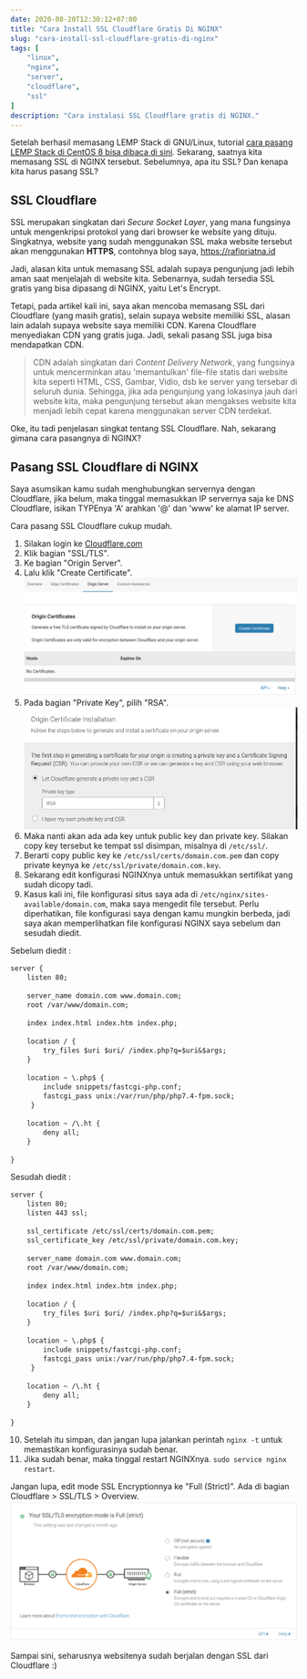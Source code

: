 ```yaml
---
date: 2020-08-20T12:30:12+07:00
title: "Cara Install SSL Cloudflare Gratis Di NGINX"
slug: "cara-install-ssl-cloudflare-gratis-di-nginx"
tags: [
    "linux",
    "nginx",
    "server",
    "cloudflare",
    "ssl"
]
description: "Cara instalasi SSL Cloudflare gratis di NGINX."
---
```


Setelah berhasil memasang LEMP Stack di GNU/Linux, tutorial [cara pasang LEMP Stack di CentOS 8 bisa dibaca di sini](/cara-install-lemp-stack-centos-8). Sekarang, saatnya kita memasang SSL di NGINX tersebut. Sebelumnya, apa itu SSL? Dan kenapa kita harus pasang SSL?

## SSL Cloudflare
SSL merupakan singkatan dari _Secure Socket Layer_, yang mana fungsinya untuk mengenkripsi protokol yang dari browser ke website yang dituju. Singkatnya, website yang sudah menggunakan SSL maka website tersebut akan menggunakan **HTTPS**, contohnya blog saya, https://rafipriatna.id

Jadi, alasan kita untuk memasang SSL adalah supaya pengunjung jadi lebih aman saat menjelajah di website kita. Sebenarnya, sudah tersedia SSL gratis yang bisa dipasang di NGINX, yaitu Let's Encrypt.

Tetapi, pada artikel kali ini, saya akan mencoba memasang SSL dari Cloudflare (yang masih gratis), selain supaya website memiliki SSL, alasan lain adalah supaya website saya memiliki CDN. Karena Cloudflare menyediakan CDN yang gratis juga. Jadi, sekali pasang SSL juga bisa mendapatkan CDN.

> CDN adalah singkatan dari _Content Delivery Network_, yang fungsinya untuk mencerminkan atau 'memantulkan' file-file statis dari website kita seperti HTML, CSS, Gambar, Vidio, dsb ke server yang tersebar di seluruh dunia. Sehingga, jika ada pengunjung yang lokasinya jauh dari website kita, maka pengunjung tersebut akan mengakses website kita menjadi lebih cepat karena menggunakan server CDN terdekat.

Oke, itu tadi penjelasan singkat tentang SSL Cloudflare. Nah, sekarang gimana cara pasangnya di NGINX?

## Pasang SSL Cloudflare di NGINX
Saya asumsikan kamu sudah menghubungkan servernya dengan Cloudflare, jika belum, maka tinggal memasukkan IP servernya saja ke DNS Cloudflare, isikan TYPEnya 'A' arahkan '@' dan 'www' ke alamat IP server.

Cara pasang SSL Cloudflare cukup mudah. 

1. Silakan login ke [Cloudflare.com](https://cloudflare.com)
2. Klik bagian "SSL/TLS".
3. Ke bagian "Origin Server".
4. Lalu klik "Create Certificate".
![Create Certificate](ssl_create_certificate.png)
5. Pada bagian "Private Key", pilih "RSA".
![Generate Key](generate_key.png)
6. Maka nanti akan ada ada key untuk public key dan private key. Silakan copy key tersebut ke tempat ssl disimpan, misalnya di `/etc/ssl/`.
7. Berarti copy public key ke `/etc/ssl/certs/domain.com.pem` dan copy private keynya ke `/etc/ssl/private/domain.com.key`.
8. Sekarang edit konfigurasi NGINXnya untuk memasukkan sertifikat yang sudah dicopy tadi.
9. Kasus kali ini, file konfigurasi situs saya ada di `/etc/nginx/sites-available/domain.com`, maka saya mengedit file tersebut. Perlu diperhatikan, file konfigurasi saya dengan kamu mungkin berbeda, jadi saya akan memperlihatkan file konfigurasi NGINX saya sebelum dan sesudah diedit.

Sebelum diedit :
```
server {
    listen 80;

    server_name domain.com www.domain.com;
    root /var/www/domain.com;

    index index.html index.htm index.php;

    location / {
        try_files $uri $uri/ /index.php?q=$uri&$args;
    }

    location ~ \.php$ {
        include snippets/fastcgi-php.conf;
        fastcgi_pass unix:/var/run/php/php7.4-fpm.sock;
     }

    location ~ /\.ht {
        deny all;
    }

}
```
Sesudah diedit :
```
server {
    listen 80;
    listen 443 ssl;

    ssl_certificate /etc/ssl/certs/domain.com.pem;
    ssl_certificate_key /etc/ssl/private/domain.com.key;

    server_name domain.com www.domain.com;
    root /var/www/domain.com;

    index index.html index.htm index.php;

    location / {
        try_files $uri $uri/ /index.php?q=$uri&$args;
    }

    location ~ \.php$ {
        include snippets/fastcgi-php.conf;
        fastcgi_pass unix:/var/run/php/php7.4-fpm.sock;
     }

    location ~ /\.ht {
        deny all;
    }

}
```
10. Setelah itu simpan, dan jangan lupa jalankan perintah `nginx -t` untuk memastikan konfigurasinya sudah benar.
11. Jika sudah benar, maka tinggal restart NGINXnya. `sudo service nginx restart`.

Jangan lupa, edit mode SSL Encryptionnya ke "Full (Strict)". Ada di bagian Cloudflare > SSL/TLS > Overview.
![SSL Encryption Mode](ssl_encryption.png)

Sampai sini, seharusnya websitenya sudah berjalan dengan SSL dari Cloudflare :)
